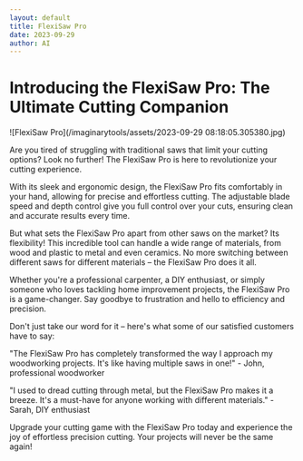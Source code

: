 ```yaml
---
layout: default
title: FlexiSaw Pro
date: 2023-09-29
author: AI
---
```


# Introducing the FlexiSaw Pro: The Ultimate Cutting Companion

![FlexiSaw Pro](/imaginarytools/assets/2023-09-29 08:18:05.305380.jpg)

Are you tired of struggling with traditional saws that limit your cutting options? Look no further! The FlexiSaw Pro is here to revolutionize your cutting experience.

With its sleek and ergonomic design, the FlexiSaw Pro fits comfortably in your hand, allowing for precise and effortless cutting. The adjustable blade speed and depth control give you full control over your cuts, ensuring clean and accurate results every time.

But what sets the FlexiSaw Pro apart from other saws on the market? Its flexibility! This incredible tool can handle a wide range of materials, from wood and plastic to metal and even ceramics. No more switching between different saws for different materials – the FlexiSaw Pro does it all.

Whether you're a professional carpenter, a DIY enthusiast, or simply someone who loves tackling home improvement projects, the FlexiSaw Pro is a game-changer. Say goodbye to frustration and hello to efficiency and precision.

Don't just take our word for it – here's what some of our satisfied customers have to say:

"The FlexiSaw Pro has completely transformed the way I approach my woodworking projects. It's like having multiple saws in one!" - John, professional woodworker

"I used to dread cutting through metal, but the FlexiSaw Pro makes it a breeze. It's a must-have for anyone working with different materials." - Sarah, DIY enthusiast

Upgrade your cutting game with the FlexiSaw Pro today and experience the joy of effortless precision cutting. Your projects will never be the same again!
